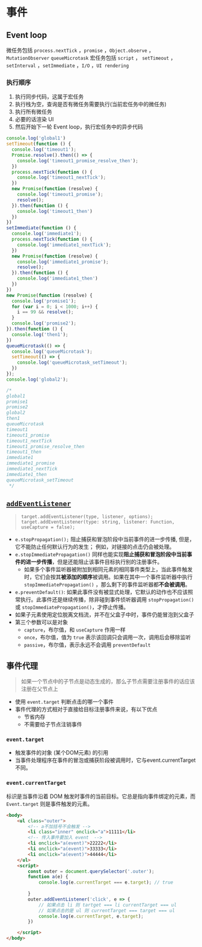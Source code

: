 # 事件

## Event loop

微任务包括 `process.nextTick` ，`promise` ，`Object.observe` ，`MutationObserver` `queueMicrotask`
宏任务包括 `script` ， `setTimeout` ，`setInterval` ，`setImmediate` ，`I/O` ，`UI rendering`

### 执行顺序

1. 执行同步代码，这属于宏任务
2. 执行栈为空，查询是否有微任务需要执行(当前宏任务中的微任务)
3. 执行所有微任务
4. 必要的话渲染 UI
5. 然后开始下一轮 Event loop，执行宏任务中的异步代码

```js
console.log('global1')
setTimeout(function () {
  console.log('timeout1');
  Promise.resolve().then(() => {
    console.log('timeout1_promise_resolve_then');
  })
  process.nextTick(function () {
    console.log('timeout1_nextTick');
  })
  new Promise(function (resolve) {
    console.log('timeout1_promise');
    resolve();
  }).then(function () {
    console.log('timeout1_then')
  })
})
setImmediate(function () {
  console.log('immediate1');
  process.nextTick(function () {
    console.log('immediate1_nextTick');
  })
  new Promise(function (resolve) {
    console.log('immediate1_promise');
    resolve();
  }).then(function () {
    console.log('immediate1_then')
  })
})
new Promise(function (resolve) {
  console.log('promise1');
  for (var i = 0; i < 1000; i++) {
    i == 99 && resolve();
  }
  console.log('promise2');
}).then(function () {
  console.log('then1');
})
queueMicrotask(() => {
  console.log('queueMicrotask');
  setTimeout(() => {
    console.log('queueMicrotask_setTimeout');
  })
});
console.log('global2');

/*
global1
promise1
promise2
global2
then1
queueMicrotask
timeout1
timeout1_promise
timeout1_nextTick
timeout1_promise_resolve_then
timeout1_then
immediate1
immediate1_promise
immediate1_nextTick
immediate1_then
queueMicrotask_setTimeout
 */

```

## [`addEventListener`](https://developer.mozilla.org/zh-CN/docs/Web/API/EventTarget/addEventListener)

> `target.addEventListener(type, listener, options);`  
> `target.addEventListener(type: string, listener: Function, useCapture = false);`

+ `e.stopPropagation();` 阻止捕获和冒泡阶段中当前事件的进一步传播, 但是，它不能防止任何默认行为的发生； 例如，对链接的点击仍会被处理。
+ `e.stopImmediatePropagation()` 同样也能实现**阻止捕获和冒泡阶段中当前事件的进一步传播**，但是还能阻止该事件目标执行别的注册事件。
  + 如果多个事件监听器被附加到相同元素的相同事件类型上，当此事件触发时，它们会按其**被添加的顺序**被调用。如果在其中一个事件监听器中执行 `stopImmediatePropagation()` ，那么剩下的事件监听器都**不会被调用**。
+ `e.preventDefault()`: 如果此事件没有被显式处理，它默认的动作也不应该照常执行。此事件还是继续传播，除非碰到事件侦听器调用 `stopPropagation()` 或 `stopImmediatePropagation()`，才停止传播。
+ 如果子元素使用定位脱离文档流，并不在父盒子中时，事件仍能冒泡到父盒子
+ 第三个参数可以是对象
  + `capture`，布尔值，和 `useCapture` 作用一样
  + `once`，布尔值，值为 `true` 表示该回调只会调用一次，调用后会移除监听
  + `passive`，布尔值，表示永远不会调用 `preventDefault`

## 事件代理

> 如果一个节点中的子节点是动态生成的，那么子节点需要注册事件的话应该注册在父节点上

+ 使用 `event.target` 判断点击的哪一个事件
+ 事件代理的方式相对于直接给目标注册事件来说，有以下优点
  + 节省内存
  + 不需要给子节点注销事件

### `event.target`

+ 触发事件的对象 (某个DOM元素) 的引用
+ 当事件处理程序在事件的冒泡或捕获阶段被调用时，它与event.currentTarget不同。

### `event.currentTarget`

标识是当事件沿着 DOM 触发时事件的当前目标。它总是指向事件绑定的元素，而 `Event.target` 则是事件触发的元素。

```html
<body>
    <ul class="outer">
        <!-- a不加括号不会触发 -->
        <li class="inner" onclick="a">11111</li>
        <!-- 传入事件要加入 event  -->
        <li onclick="a(event)">22222</li>
        <li onclick="a(event)">33333</li>
        <li onclick="a(event)">44444</li>
    </ul>
    <script>
        const outer = document.querySelector('.outer');
        function a(e) {
            console.log(e.currentTarget === e.target); // true
            
        }
        outer.addEventListener('click', e => {
            // 如果点击 li 则 tartget === li currentTarget === ul
            // 如果点击的是 ul 则 currentTarget === target === ul
            console.log(e.currentTarget, e.target);
        })

    </script>
</body>
```